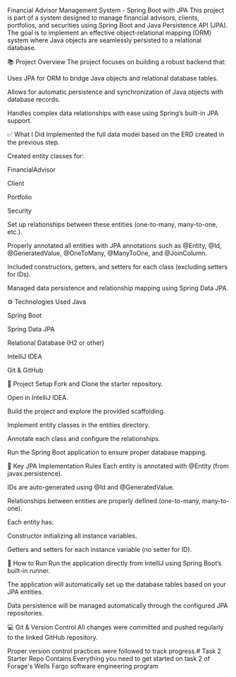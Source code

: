Financial Advisor Management System - Spring Boot with JPA
This project is part of a system designed to manage financial advisors, clients, portfolios, and securities using Spring Boot and Java Persistence API (JPA). The goal is to implement an effective object-relational mapping (ORM) system where Java objects are seamlessly persisted to a relational database.

📚 Project Overview
The project focuses on building a robust backend that:

Uses JPA for ORM to bridge Java objects and relational database tables.

Allows for automatic persistence and synchronization of Java objects with database records.

Handles complex data relationships with ease using Spring’s built-in JPA support.

✅ What I Did
Implemented the full data model based on the ERD created in the previous step.

Created entity classes for:

FinancialAdvisor

Client

Portfolio

Security

Set up relationships between these entities (one-to-many, many-to-one, etc.).

Properly annotated all entities with JPA annotations such as @Entity, @Id, @GeneratedValue, @OneToMany, @ManyToOne, and @JoinColumn.

Included constructors, getters, and setters for each class (excluding setters for IDs).

Managed data persistence and relationship mapping using Spring Data JPA.

⚙️ Technologies Used
Java

Spring Boot

Spring Data JPA

Relational Database (H2 or other)

IntelliJ IDEA

Git & GitHub

📂 Project Setup
Fork and Clone the starter repository.

Open in IntelliJ IDEA.

Build the project and explore the provided scaffolding.

Implement entity classes in the entities directory.

Annotate each class and configure the relationships.

Run the Spring Boot application to ensure proper database mapping.

📝 Key JPA Implementation Rules
Each entity is annotated with @Entity (from javax.persistence).

IDs are auto-generated using @Id and @GeneratedValue.

Relationships between entities are properly defined (one-to-many, many-to-one).

Each entity has:

Constructor initializing all instance variables.

Getters and setters for each instance variable (no setter for ID).

🚀 How to Run
Run the application directly from IntelliJ using Spring Boot’s built-in runner.

The application will automatically set up the database tables based on your JPA entities.

Data persistence will be managed automatically through the configured JPA repositories.

💻 Git & Version Control
All changes were committed and pushed regularly to the linked GitHub repository.

Proper version control practices were followed to track progress.# Task 2 Starter Repo
Contains Everything you need to get started on task 2 of Forage's Wells Fargo software engineering program
